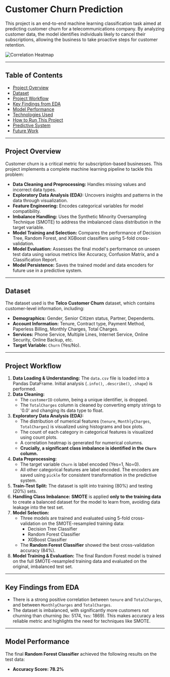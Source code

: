 # Customer Churn Prediction

This project is an end-to-end machine learning classification task aimed at predicting customer churn for a telecommunications company. By analyzing customer data, the model identifies individuals likely to cancel their subscriptions, allowing the business to take proactive steps for customer retention.

![Correlation Heatmap](https://i.imgur.com/T0tB44U.png)

---

## Table of Contents
- [Project Overview](#project-overview)
- [Dataset](#dataset)
- [Project Workflow](#project-workflow)
- [Key Findings from EDA](#key-findings-from-eda)
- [Model Performance](#model-performance)
- [Technologies Used](#technologies-used)
- [How to Run This Project](#how-to-run-this-project)
- [Predictive System](#predictive-system)
- [Future Work](#future-work)

---

## Project Overview

Customer churn is a critical metric for subscription-based businesses. This project implements a complete machine learning pipeline to tackle this problem:

- **Data Cleaning and Preprocessing:** Handles missing values and incorrect data types.
- **Exploratory Data Analysis (EDA):** Uncovers insights and patterns in the data through visualization.
- **Feature Engineering:** Encodes categorical variables for model compatibility.
- **Imbalance Handling:** Uses the Synthetic Minority Oversampling Technique (SMOTE) to address the imbalanced class distribution in the target variable.
- **Model Training and Selection:** Compares the performance of Decision Tree, Random Forest, and XGBoost classifiers using 5-fold cross-validation.
- **Model Evaluation:** Assesses the final model's performance on unseen test data using various metrics like Accuracy, Confusion Matrix, and a Classification Report.
- **Model Persistence:** Saves the trained model and data encoders for future use in a predictive system.

---

## Dataset

The dataset used is the **Telco Customer Churn** dataset, which contains customer-level information, including:
- **Demographics:** Gender, Senior Citizen status, Partner, Dependents.
- **Account Information:** Tenure, Contract type, Payment Method, Paperless Billing, Monthly Charges, Total Charges.
- **Services:** Phone Service, Multiple Lines, Internet Service, Online Security, Online Backup, etc.
- **Target Variable:** `Churn` (Yes/No).

---

## Project Workflow

1.  **Data Loading & Understanding:** The `data.csv` file is loaded into a Pandas DataFrame. Initial analysis (`.info()`, `.describe()`, `.shape`) is performed.
2.  **Data Cleaning:**
    - The `customerID` column, being a unique identifier, is dropped.
    - The `TotalCharges` column is cleaned by converting empty strings to '0.0' and changing its data type to float.
3.  **Exploratory Data Analysis (EDA):**
    - The distribution of numerical features (`tenure`, `MonthlyCharges`, `TotalCharges`) is visualized using histograms and box plots.
    - The count of each category in categorical features is visualized using count plots.
    - A correlation heatmap is generated for numerical columns.
    - **Crucially, a significant class imbalance is identified in the `Churn` column.**
4.  **Data Preprocessing:**
    - The target variable `Churn` is label encoded (Yes=1, No=0).
    - All other categorical features are label encoded. The encoders are saved using `pickle` for consistent transformation in the predictive system.
5.  **Train-Test Split:** The dataset is split into training (80%) and testing (20%) sets.
6.  **Handling Class Imbalance:** **SMOTE** is applied **only to the training data** to create a balanced dataset for the model to learn from, avoiding data leakage into the test set.
7.  **Model Selection:**
    - Three models are trained and evaluated using 5-fold cross-validation on the SMOTE-resampled training data:
        - Decision Tree Classifier
        - Random Forest Classifier
        - XGBoost Classifier
    - The **Random Forest Classifier** showed the best cross-validation accuracy (84%).
8.  **Model Training & Evaluation:** The final Random Forest model is trained on the full SMOTE-resampled training data and evaluated on the original, imbalanced test set.

---

## Key Findings from EDA
- There is a strong positive correlation between `tenure` and `TotalCharges`, and between `MonthlyCharges` and `TotalCharges`.
- The dataset is imbalanced, with significantly more customers not churning than churning (`No`: 5174, `Yes`: 1869). This makes accuracy a less reliable metric and highlights the need for techniques like SMOTE.

---

## Model Performance

The final **Random Forest Classifier** achieved the following results on the test data:

- **Accuracy Score:** **78.2%**
